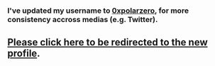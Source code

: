 ### I've updated my username to [0xpolarzero](https://github.com/0xpolarzero), for more consistency accross medias (e.g. Twitter).

## [Please click here to be redirected to the new profile](https://github.com/0xpolarzero).

<br /><br /><br /><br /><br /><br /><br /><br /><br /><br /><br /><br /><br /><br /><br /><br /><br /><br />
